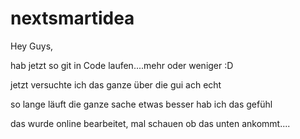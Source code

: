 # nextsmartidea

Hey Guys,

hab jetzt so git in Code laufen....mehr oder weniger :D

jetzt versuchte ich das ganze über die gui
ach echt

so lange läuft die ganze sache etwas besser hab ich das gefühl

das wurde online bearbeitet, mal schauen ob das unten ankommt....
